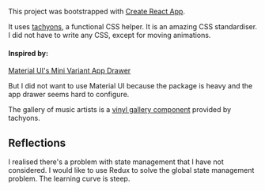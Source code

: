 This project was bootstrapped with [Create React App](https://github.com/facebook/create-react-app).

It uses [tachyons](https://tachyons.io/), a functional CSS helper. It is an amazing CSS standardiser. I did not have to write any CSS, except for moving animations.

#### Inspired by:
[Material UI's Mini Variant App Drawer](https://material-ui.com/components/drawers/#mini-variant-drawer)

But I did not want to use Material UI because the package is heavy and the app drawer seems hard to configure.

The gallery of music artists is a [vinyl gallery component](https://tachyons.io/components/collections/vinyl/index.html) provided by tachyons.

Reflections
-------------------

I realised there's a problem with state management that I have not considered. I would like to use Redux to solve the global state management problem. The learning curve is steep.
